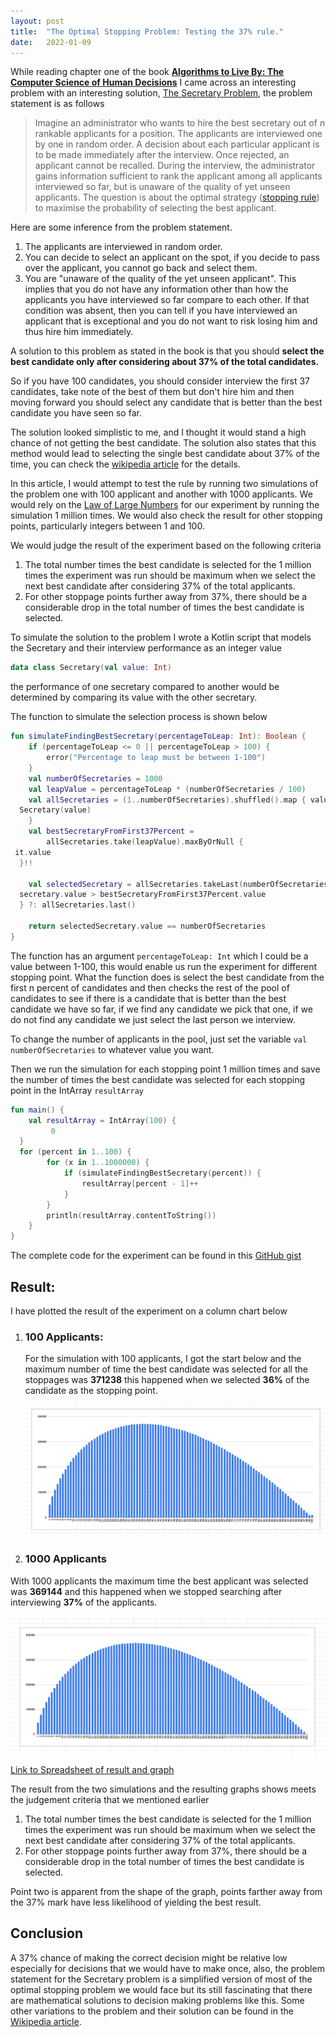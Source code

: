 ```yaml
---
layout:	post
title:	"The Optimal Stopping Problem: Testing the 37% rule."
date:	2022-01-09
---
```


While reading chapter one of the book **[Algorithms to Live By: The Computer Science of Human Decisions](https://www.amazon.com/Algorithms-Live-Computer-Science-Decisions/dp/1627790365)**
I came across an interesting problem with an interesting solution, [The Secretary Problem](https://www.amazon.com/Algorithms-Live-Computer-Science-Decisions/dp/1627790365),  the problem statement is as follows

> Imagine an administrator who wants to hire the best secretary out of *n* rankable applicants for a position. The applicants are interviewed one by one in random order. A decision about each particular applicant is to be made immediately after the interview. Once rejected, an applicant cannot be recalled. During the interview, the administrator gains information sufficient to rank the applicant among all applicants interviewed so far, but is unaware of the quality of yet unseen applicants. The question is about the optimal strategy  ([stopping rule](https://en.wikipedia.org/wiki/Stopping_rule "Stopping rule")) to maximise the probability of selecting the best applicant.

Here are some inference from the problem statement.

1. The applicants are interviewed in random order.
2. You can decide to select an applicant on the spot, if you decide to pass over the applicant, you cannot go back and select them.
3. You are "unaware of the quality of the  yet unseen applicant". This implies that you do not have any information other than how the applicants you have interviewed so far compare to each other. If that condition was absent, then you can tell if you have interviewed an applicant that is exceptional and you do not want to risk losing him and thus hire him immediately.

A solution to this problem as stated in the book is that you should **select the best candidate only after considering about 37% of the total candidates.**

So if you have 100 candidates, you should consider interview the first 37 candidates, take note of the best of them but don't hire him and then moving forward you should select any candidate that is better than the best candidate you have seen so far.

The solution looked simplistic to me, and I thought it would stand a high chance of not getting the best candidate. The solution also states that this method would lead to selecting the single best candidate about 37% of the time, you can check the [wikipedia article](https://en.wikipedia.org/wiki/Secretary_problem) for the details.

In this article, I would attempt to test the rule by running two simulations of the problem one with 100 applicant and another with 1000 applicants. We would rely on the [Law of Large Numbers](https://en.wikipedia.org/wiki/Law_of_large_numbers) for our experiment by running the simulation 1 million times. We would also check the result for other stopping points, particularly integers between 1 and 100.

We would judge the result of the experiment based on the following criteria

1. The total number  times the best candidate is selected for the 1 million times the experiment was run should be maximum when we select the next best candidate after considering 37% of the total applicants.
2. For other stoppage points further away from 37%, there should be a considerable drop in the total number of times the best candidate is selected.

To simulate the solution to the problem I wrote a Kotlin script that models the Secretary and their interview performance as an integer value

```kotlin 
data class Secretary(val value: Int) 
```
the performance of one secretary compared to another would be determined by comparing its value with the other secretary.

The function to simulate the selection process is shown below

```kotlin
fun simulateFindingBestSecretary(percentageToLeap: Int): Boolean {  
    if (percentageToLeap <= 0 || percentageToLeap > 100) {  
        error("Percentage to leap must be between 1-100")  
    }  
    val numberOfSecretaries = 1000  
    val leapValue = percentageToLeap * (numberOfSecretaries / 100)  
    val allSecretaries = (1..numberOfSecretaries).shuffled().map { value ->  
  Secretary(value)  
    }  
    val bestSecretaryFromFirst37Percent =  
        allSecretaries.take(leapValue).maxByOrNull {  
 it.value  
  }!!  
  
    val selectedSecretary = allSecretaries.takeLast(numberOfSecretaries - leapValue).firstOrNull { secretary ->  
  secretary.value > bestSecretaryFromFirst37Percent.value  
  } ?: allSecretaries.last()  
  
    return selectedSecretary.value == numberOfSecretaries  
}
```

The function has an argument `percentageToLeap: Int` which I could be a value between 1-100, this would enable us run the experiment for different stopping point.
What the function does is select the best candidate from the first n percent of candidates and then checks the rest of the pool of candidates to see if there is a candidate that is better than the best candidate we have so far, if we find any candidate we pick that one, if we do not find any candidate we just select the last person we interview.

To change the number of applicants in the pool, just set the variable `val numberOfSecretaries`
to whatever value you want.

Then we run the simulation for each stopping point 1 million times and save the number of times the best candidate was selected for each stopping point in the IntArray `resultArray`
```kotlin 
fun main() {  
    val resultArray = IntArray(100) {  
         0  
  }  
  for (percent in 1..100) {  
        for (x in 1..1000000) {  
            if (simulateFindingBestSecretary(percent)) {  
                resultArray[percent - 1]++  
            }  
        }  
        println(resultArray.contentToString())  
    }  
}
```

The complete code for the experiment can be found in this [GitHub gist](https://gist.github.com/bb381f72946541c4059df8491ac4356a)

## Result:
I have plotted the result of the experiment on a column chart below

1. ### 100 Applicants:

   For the simulation with 100 applicants, I got the start below and the maximum number of time the best candidate was selected for all the stoppages was **371238** this happened when we selected **36%** of the candidate as the stopping point.
   <p align="center">
     <img src="/img/Secretary_Problem_Simlation_100_Applicants.png" alt="Chart with 1000 applicants">
   </p>

2. ### 1000 Applicants

With 1000 applicants the maximum time the best applicant was selected was **369144** and this happened when we stopped searching after interviewing **37%** of the applicants.

<p align="center">
 <img src="/img/SecretaryProblem_1000_applicants.png" alt="Chart with 1000 applicants">
</p>

[Link to Spreadsheet of result and graph](https://docs.google.com/spreadsheets/d/1P_9LR38v8KB6CHAIqWeP-HN8aDnd_WGFMjSFIZivX2c/edit?usp=sharing)

The result from the two simulations and the resulting graphs shows meets the judgement criteria that we mentioned earlier

1. The total number  times the best candidate is selected for the 1 million times the experiment was run should be maximum when we select the next best candidate after considering 37% of the total applicants.
2. For other stoppage points further away from 37%, there should be a considerable drop in the total number of times the best candidate is selected.

Point two is apparent from the shape of the graph, points farther away from the 37% mark have less likelihood of yielding the best result.

## Conclusion

A 37% chance of making the correct decision might be relative low especially for decisions that we would have to make once, also, the problem statement for the Secretary problem is a simplified version of most of the optimal stopping problem we would face but its still fascinating that there are mathematical solutions to decision making problems like this. Some other variations to the problem and their solution can be found in the [Wikipedia article](https://en.wikipedia.org/wiki/Secretary_problem).